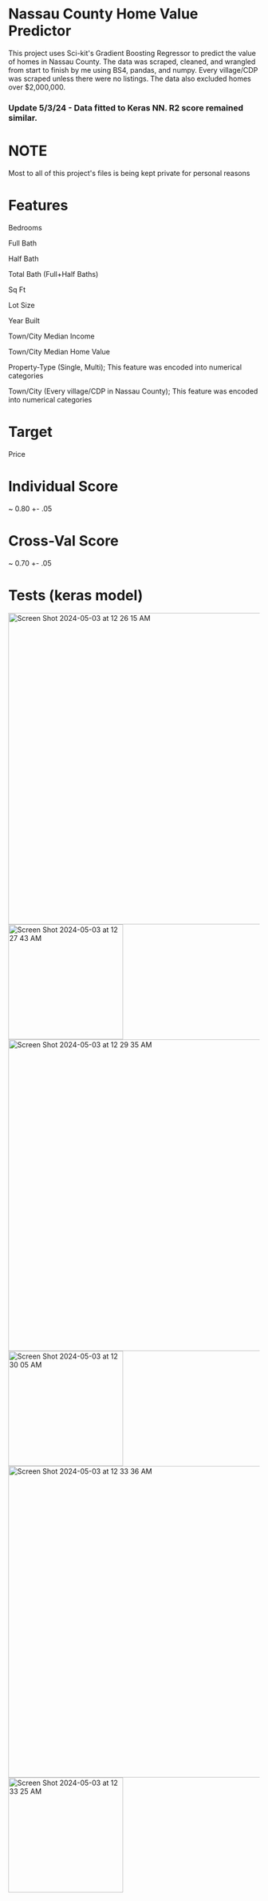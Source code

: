# Nassau County Home Value Predictor
This project uses Sci-kit's Gradient Boosting Regressor to predict the value of homes in Nassau County. The data was scraped, cleaned, and wrangled from start to finish by me using BS4, pandas, and numpy. Every village/CDP was scraped unless there were no listings. The data also excluded homes over $2,000,000.

### Update 5/3/24 - Data fitted to Keras NN. R2 score remained similar.

# NOTE 
Most to all of this project's files is being kept private for personal reasons

# Features
Bedrooms

Full Bath

Half Bath

Total Bath (Full+Half Baths)

Sq Ft

Lot Size

Year Built

Town/City Median Income

Town/City Median Home Value

Property-Type (Single, Multi); This feature was encoded into numerical categories

Town/City (Every village/CDP in Nassau County); This feature  was encoded into numerical categories

# Target
Price

# Individual Score
~ 0.80 +- .05

# Cross-Val Score
~ 0.70 +- .05

# Tests (keras model)
<img width="623" alt="Screen Shot 2024-05-03 at 12 26 15 AM" src="https://github.com/AnthonyValle/Nassau-County-Home-Market-Value-Predictor/assets/66498197/19b070f7-01bf-4390-9252-8e17b612be2a">
<img width="230" alt="Screen Shot 2024-05-03 at 12 27 43 AM" src="https://github.com/AnthonyValle/Nassau-County-Home-Market-Value-Predictor/assets/66498197/04ffe4b6-2b77-41fe-88b3-4559632fd0d5">

<img width="623" alt="Screen Shot 2024-05-03 at 12 29 35 AM" src="https://github.com/AnthonyValle/Nassau-County-Home-Market-Value-Predictor/assets/66498197/2962f466-0bb6-4bba-8fe9-dac66c0f421a">
<img width="230" alt="Screen Shot 2024-05-03 at 12 30 05 AM" src="https://github.com/AnthonyValle/Nassau-County-Home-Market-Value-Predictor/assets/66498197/64c0838c-e26e-4883-be31-f79913f83741">

<img width="623" alt="Screen Shot 2024-05-03 at 12 33 36 AM" src="https://github.com/AnthonyValle/Nassau-County-Home-Market-Value-Predictor/assets/66498197/8d3b9804-0f7e-4c30-9266-a24e2bd1907a">
<img width="230" alt="Screen Shot 2024-05-03 at 12 33 25 AM" src="https://github.com/AnthonyValle/Nassau-County-Home-Market-Value-Predictor/assets/66498197/083d97c4-407d-4d11-b74f-abe344464372">

